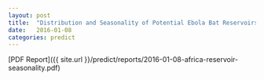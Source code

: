 ```yaml
---
layout: post
title:  "Distribution and Seasonality of Potential Ebola Bat Reservoirs"
date:   2016-01-08
categories: predict
---
```


[PDF Report]({{ site.url }}/predict/reports/2016-01-08-africa-reservoir-seasonality.pdf)
